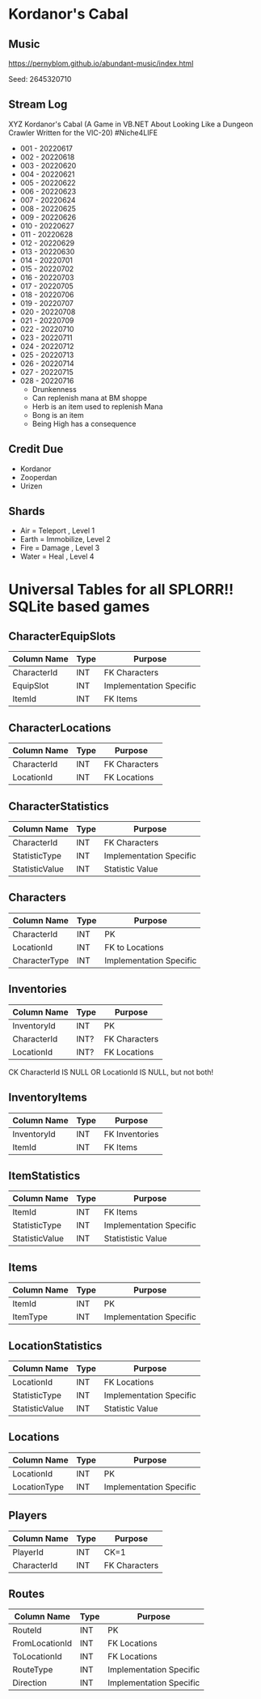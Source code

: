 # Kordanor's Cabal


## Music
https://pernyblom.github.io/abundant-music/index.html

Seed: 2645320710

## Stream Log

XYZ Kordanor's Cabal (A Game in VB.NET About Looking Like a Dungeon Crawler Written for the VIC-20) #Niche4LIFE

* 001 - 20220617
* 002 - 20220618
* 003 - 20220620
* 004 - 20220621
* 005 - 20220622
* 006 - 20220623
* 007 - 20220624
* 008 - 20220625
* 009 - 20220626
* 010 - 20220627
* 011 - 20220628
* 012 - 20220629
* 013 - 20220630
* 014 - 20220701
* 015 - 20220702
* 016 - 20220703
* 017 - 20220705
* 018 - 20220706
* 019 - 20220707
* 020 - 20220708
* 021 - 20220709
* 022 - 20220710
* 023 - 20220711
* 024 - 20220712
* 025 - 20220713
* 026 - 20220714
* 027 - 20220715
* 028 - 20220716
    * Drunkenness
    * Can replenish mana at BM shoppe
    * Herb is an item used to replenish Mana
    * Bong is an item
    * Being High has a consequence



## Credit Due

* Kordanor
* Zooperdan
* Urizen

## Shards

* Air   = Teleport  , Level 1
* Earth = Immobilize, Level 2
* Fire  = Damage    , Level 3
* Water = Heal      , Level 4

# Universal Tables for all SPLORR!! SQLite based games

## CharacterEquipSlots

| Column Name | Type | Purpose |
| --- | --- | --- |
| CharacterId | INT | FK Characters |
| EquipSlot | INT | Implementation Specific |
| ItemId | INT | FK Items |

## CharacterLocations

| Column Name | Type | Purpose |
| --- | --- | --- |
| CharacterId | INT | FK Characters |
| LocationId | INT | FK Locations |

## CharacterStatistics

| Column Name | Type | Purpose |
| --- | --- | --- |
| CharacterId | INT | FK Characters |
| StatisticType | INT | Implementation Specific |
| StatisticValue | INT | Statistic Value |

## Characters

| Column Name | Type | Purpose |
| --- | --- | --- |
| CharacterId | INT | PK |
| LocationId | INT | FK to Locations |
| CharacterType | INT | Implementation Specific |

## Inventories

| Column Name | Type | Purpose |
| --- | --- | --- |
| InventoryId | INT | PK |
| CharacterId | INT? | FK Characters |
| LocationId | INT? | FK Locations |

CK CharacterId IS NULL OR LocationId IS NULL, but not both!

## InventoryItems

| Column Name | Type | Purpose |
| --- | --- | --- |
| InventoryId | INT | FK Inventories |
| ItemId | INT | FK Items |

## ItemStatistics

| Column Name | Type | Purpose |
| --- | --- | --- |
| ItemId | INT | FK Items |
| StatisticType | INT | Implementation Specific |
| StatisticValue | INT | Statististic Value |

## Items

| Column Name | Type | Purpose |
| --- | --- | --- |
| ItemId | INT | PK |
| ItemType | INT | Implementation Specific |

## LocationStatistics

| Column Name | Type | Purpose |
| --- | --- | --- |
| LocationId | INT | FK Locations |
| StatisticType | INT | Implementation Specific |
| StatisticValue | INT | Statistic Value |

## Locations

| Column Name | Type | Purpose |
| --- | --- | --- |
| LocationId | INT | PK |
| LocationType | INT | Implementation Specific |

## Players

| Column Name | Type | Purpose |
| --- | --- | --- |
| PlayerId | INT | CK=1 |
| CharacterId | INT | FK Characters |

## Routes

| Column Name | Type | Purpose |
| --- | --- | --- |
| RouteId | INT | PK |
| FromLocationId | INT | FK Locations |
| ToLocationId | INT | FK Locations |
| RouteType | INT | Implementation Specific |
| Direction | INT | Implementation Specific |


